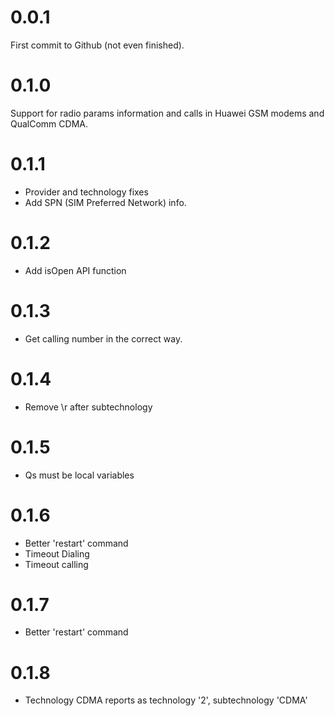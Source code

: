 # 0.0.1
First commit to Github (not even finished).

# 0.1.0
Support for radio params information and calls in Huawei GSM modems and QualComm CDMA.

# 0.1.1
- Provider and technology fixes
- Add SPN (SIM Preferred Network) info.

# 0.1.2
- Add isOpen API function

# 0.1.3
- Get calling number in the correct way.

# 0.1.4
- Remove \r after subtechnology

# 0.1.5
- Qs must be local variables

# 0.1.6
- Better 'restart' command
- Timeout Dialing
- Timeout calling

# 0.1.7
- Better 'restart' command

# 0.1.8
- Technology CDMA reports as technology '2', subtechnology 'CDMA'
